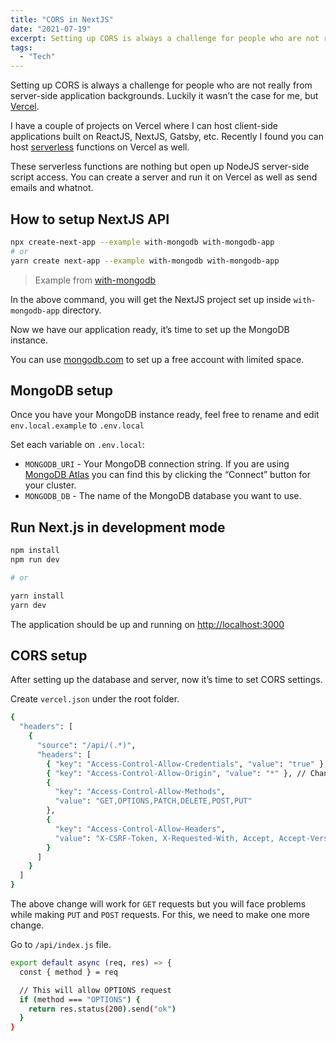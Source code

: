 ```yaml
---
title: "CORS in NextJS"
date: "2021-07-19"
excerpt: Setting up CORS is always a challenge for people who are not really from server-side application backgrounds.
tags:
  - "Tech"
---
```


Setting up CORS is always a challenge for people who are not really from server-side application backgrounds. Luckily it wasn’t the case for me, but [Vercel](https://vercel.com/).

I have a couple of projects on Vercel where I can host client-side applications built on ReactJS, NextJS, Gatsby, etc. Recently I found you can host [serverless](https://vercel.com/docs/serverless-functions/introduction) functions on Vercel as well.

These serverless functions are nothing but open up NodeJS server-side script access. You can create a server and run it on Vercel as well as send emails and whatnot.

## How to setup NextJS API

```bash
npx create-next-app --example with-mongodb with-mongodb-app
# or
yarn create next-app --example with-mongodb with-mongodb-app
```

> Example from [with-mongodb](https://github.com/vercel/next.js/tree/canary/examples/with-mongodb)

In the above command, you will get the NextJS project set up inside `with-mongodb-app` directory.

Now we have our application ready, it’s time to set up the MongoDB instance.

You can use [mongodb.com](https://mongodb.com/atlas) to set up a free account with limited space.

## MongoDB setup

Once you have your MongoDB instance ready, feel free to rename and edit `env.local.example` to `.env.local`

Set each variable on `.env.local`:

- `MONGODB_URI` - Your MongoDB connection string. If you are using [MongoDB Atlas](https://mongodb.com/atlas) you can find this by clicking the “Connect” button for your cluster.
- `MONGODB_DB` - The name of the MongoDB database you want to use.

## Run Next.js in development mode

```bash
npm install
npm run dev

# or

yarn install
yarn dev
```

The application should be up and running on [](http://localhost:3000)[http://localhost:3000](http://localhost:3000)

## CORS setup

After setting up the database and server, now it’s time to set CORS settings.

Create `vercel.json` under the root folder.

```bash
{
  "headers": [
    {
      "source": "/api/(.*)",
      "headers": [
        { "key": "Access-Control-Allow-Credentials", "value": "true" },
        { "key": "Access-Control-Allow-Origin", "value": "*" }, // Change this to specific domain for better security
        {
          "key": "Access-Control-Allow-Methods",
          "value": "GET,OPTIONS,PATCH,DELETE,POST,PUT"
        },
        {
          "key": "Access-Control-Allow-Headers",
          "value": "X-CSRF-Token, X-Requested-With, Accept, Accept-Version, Content-Length, Content-MD5, Content-Type, Date, X-Api-Version"
        }
      ]
    }
  ]
}
```

The above change will work for `GET` requests but you will face problems while making `PUT` and `POST` requests. For this, we need to make one more change.

Go to `/api/index.js` file.

```bash
export default async (req, res) => {
  const { method } = req

  // This will allow OPTIONS request
  if (method === "OPTIONS") {
    return res.status(200).send("ok")
  }
}
```
